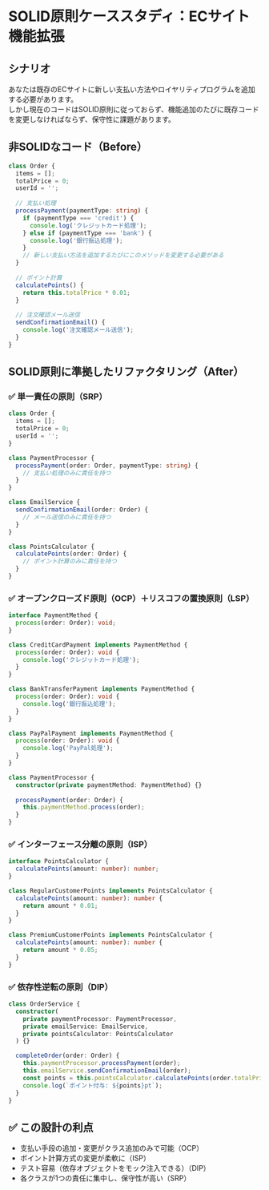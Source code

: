 # SOLID原則ケーススタディ：ECサイト機能拡張

## シナリオ

あなたは既存のECサイトに新しい支払い方法やロイヤリティプログラムを追加する必要があります。  
しかし現在のコードはSOLID原則に従っておらず、機能追加のたびに既存コードを変更しなければならず、保守性に課題があります。


## 非SOLIDなコード（Before）

```ts
class Order {
  items = [];
  totalPrice = 0;
  userId = '';
  
  // 支払い処理
  processPayment(paymentType: string) {
    if (paymentType === 'credit') {
      console.log('クレジットカード処理');
    } else if (paymentType === 'bank') {
      console.log('銀行振込処理');
    }
    // 新しい支払い方法を追加するたびにこのメソッドを変更する必要がある
  }
  
  // ポイント計算
  calculatePoints() {
    return this.totalPrice * 0.01;
  }
  
  // 注文確認メール送信
  sendConfirmationEmail() {
    console.log('注文確認メール送信');
  }
}
```


## SOLID原則に準拠したリファクタリング（After）

### ✅ 単一責任の原則（SRP）

```ts
class Order {
  items = [];
  totalPrice = 0;
  userId = '';
}

class PaymentProcessor {
  processPayment(order: Order, paymentType: string) {
    // 支払い処理のみに責任を持つ
  }
}

class EmailService {
  sendConfirmationEmail(order: Order) {
    // メール送信のみに責任を持つ
  }
}

class PointsCalculator {
  calculatePoints(order: Order) {
    // ポイント計算のみに責任を持つ
  }
}
```

### ✅ オープンクローズド原則（OCP）＋リスコフの置換原則（LSP）

```ts
interface PaymentMethod {
  process(order: Order): void;
}

class CreditCardPayment implements PaymentMethod {
  process(order: Order): void {
    console.log('クレジットカード処理');
  }
}

class BankTransferPayment implements PaymentMethod {
  process(order: Order): void {
    console.log('銀行振込処理');
  }
}

class PayPalPayment implements PaymentMethod {
  process(order: Order): void {
    console.log('PayPal処理');
  }
}

class PaymentProcessor {
  constructor(private paymentMethod: PaymentMethod) {}
  
  processPayment(order: Order) {
    this.paymentMethod.process(order);
  }
}
```

### ✅ インターフェース分離の原則（ISP）

```ts
interface PointsCalculator {
  calculatePoints(amount: number): number;
}

class RegularCustomerPoints implements PointsCalculator {
  calculatePoints(amount: number): number {
    return amount * 0.01;
  }
}

class PremiumCustomerPoints implements PointsCalculator {
  calculatePoints(amount: number): number {
    return amount * 0.05;
  }
}
```

### ✅ 依存性逆転の原則（DIP）

```ts
class OrderService {
  constructor(
    private paymentProcessor: PaymentProcessor,
    private emailService: EmailService,
    private pointsCalculator: PointsCalculator
  ) {}

  completeOrder(order: Order) {
    this.paymentProcessor.processPayment(order);
    this.emailService.sendConfirmationEmail(order);
    const points = this.pointsCalculator.calculatePoints(order.totalPrice);
    console.log(`ポイント付与: ${points}pt`);
  }
}
```

## ✅ この設計の利点

- 支払い手段の追加・変更がクラス追加のみで可能（OCP）
- ポイント計算方式の変更が柔軟に（ISP）
- テスト容易（依存オブジェクトをモック注入できる）（DIP）
- 各クラスが1つの責任に集中し、保守性が高い（SRP）